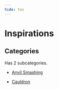 ```yaml
---
hide: toc
---
```



# Inspirations

## Categories

Has 2 subcategories.

* [Anvil Smashing](./anvilsmashing.md)

* [Cauldron](./cauldron.md)

